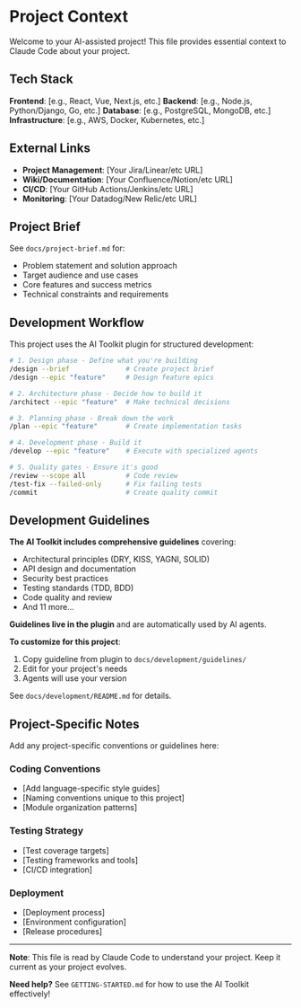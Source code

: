 # Project Context

Welcome to your AI-assisted project! This file provides essential context to Claude Code about your project.

## Tech Stack

**Frontend**: [e.g., React, Vue, Next.js, etc.]
**Backend**: [e.g., Node.js, Python/Django, Go, etc.]
**Database**: [e.g., PostgreSQL, MongoDB, etc.]
**Infrastructure**: [e.g., AWS, Docker, Kubernetes, etc.]

## External Links

- **Project Management**: [Your Jira/Linear/etc URL]
- **Wiki/Documentation**: [Your Confluence/Notion/etc URL]
- **CI/CD**: [Your GitHub Actions/Jenkins/etc URL]
- **Monitoring**: [Your Datadog/New Relic/etc URL]

## Project Brief

See `docs/project-brief.md` for:
- Problem statement and solution approach
- Target audience and use cases
- Core features and success metrics
- Technical constraints and requirements

## Development Workflow

This project uses the AI Toolkit plugin for structured development:

```bash
# 1. Design phase - Define what you're building
/design --brief              # Create project brief
/design --epic "feature"     # Design feature epics

# 2. Architecture phase - Decide how to build it
/architect --epic "feature"  # Make technical decisions

# 3. Planning phase - Break down the work
/plan --epic "feature"       # Create implementation tasks

# 4. Development phase - Build it
/develop --epic "feature"    # Execute with specialized agents

# 5. Quality gates - Ensure it's good
/review --scope all          # Code review
/test-fix --failed-only      # Fix failing tests
/commit                      # Create quality commit
```

## Development Guidelines

**The AI Toolkit includes comprehensive guidelines** covering:
- Architectural principles (DRY, KISS, YAGNI, SOLID)
- API design and documentation
- Security best practices
- Testing standards (TDD, BDD)
- Code quality and review
- And 11 more...

**Guidelines live in the plugin** and are automatically used by AI agents.

**To customize for this project**:
1. Copy guideline from plugin to `docs/development/guidelines/`
2. Edit for your project's needs
3. Agents will use your version

See `docs/development/README.md` for details.

## Project-Specific Notes

Add any project-specific conventions or guidelines here:

### Coding Conventions
- [Add language-specific style guides]
- [Naming conventions unique to this project]
- [Module organization patterns]

### Testing Strategy
- [Test coverage targets]
- [Testing frameworks and tools]
- [CI/CD integration]

### Deployment
- [Deployment process]
- [Environment configuration]
- [Release procedures]

---

**Note**: This file is read by Claude Code to understand your project. Keep it current as your project evolves.

**Need help?** See `GETTING-STARTED.md` for how to use the AI Toolkit effectively!
